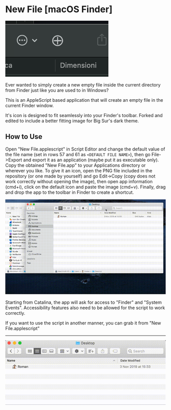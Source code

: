 # New File [macOS Finder] 

![](preview.png)

Ever wanted to simply create a new empty file inside the current directory from Finder just like you are used to in Windows?

This is an AppleScript based application that will create an empty file in the current Finder window. 

It's icon is designed to fit seamlessly into your Finder's toolbar.
Forked and edited to include a better fitting image for Big Sur's dark theme.

## How to Use
Open "New File.applescript" in Script Editor and change the default value of the file name (set in rows 57 and 61 as `<DEFAULT FILE NAME>`), then go File->Export and export it as an application (maybe put it as executable only). Copy the obtained "New File.app" to your Applications directory or wherever you like. To give it an icon, open the PNG file included in the repository (or one made by yourself) and go Edit->Copy (copy does not work correctly without opening the image), then open app information (cmd+i), click on the default icon and paste the image (cmd+v). Finally, drag and drop the app to the toolbar in Finder to create a shortcut.

![](toolbar.gif)
  
Starting from Catalina, the app will ask for access to "Finder" and "System Events". Accessibility features also need to be allowed for the script to work correctly.

If you want to use the script in another manner, you can grab it from "New File.applescript"

----
  
![](usage.gif)
